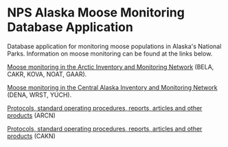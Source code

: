 # NPS Alaska Moose Monitoring Database Application

Database application for monitoring moose populations in Alaska's National Parks. Information on moose monitoring can be found at the links below.

[Moose monitoring in the Arctic Inventory and Monitoring Network](https://www.nps.gov/im/arcn/moose.htm) (BELA, CAKR, KOVA, NOAT, GAAR).

[Moose monitoring in the Central Alaska Inventory and Monitoring Network](https://www.nps.gov/im/arcn/moose.htm) (DENA, WRST, YUCH).

[Protocols, standard operating procedures, reports, articles and other products](https://irma.nps.gov/DataStore/Reference/Profile/2222140) (ARCN)

[Protocols, standard operating procedures, reports, articles and other products](https://irma.nps.gov/DataStore/Reference/Profile/2220369) (CAKN)
